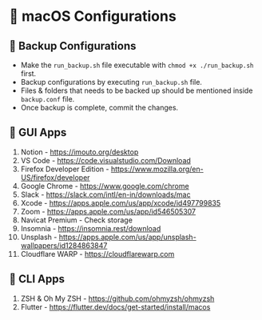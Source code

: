 # 🍏 macOS Configurations

## 💾 Backup Configurations
- Make the `run_backup.sh` file executable with `chmod +x ./run_backup.sh` first.
- Backup configurations by executing `run_backup.sh` file.
- Files & folders that needs to be backed up should be mentioned inside `backup.conf` file.
- Once backup is complete, commit the changes.

## 🎨 GUI Apps
1. Notion - https://imouto.org/desktop
2. VS Code - https://code.visualstudio.com/Download
3. Firefox Developer Edition - https://www.mozilla.org/en-US/firefox/developer
4. Google Chrome - https://www.google.com/chrome
5. Slack - https://slack.com/intl/en-in/downloads/mac
6. Xcode - https://apps.apple.com/us/app/xcode/id497799835
7. Zoom - https://apps.apple.com/us/app/id546505307
8. Navicat Premium - Check storage
9. Insomnia - https://insomnia.rest/download
10. Unsplash - https://apps.apple.com/us/app/unsplash-wallpapers/id1284863847
11. Cloudflare WARP - https://cloudflarewarp.com

## 🧶 CLI Apps
1. ZSH & Oh My ZSH - https://github.com/ohmyzsh/ohmyzsh
2. Flutter - https://flutter.dev/docs/get-started/install/macos

